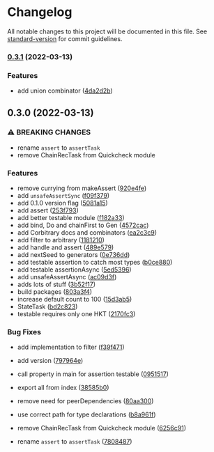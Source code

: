# Changelog

All notable changes to this project will be documented in this file. See [standard-version](https://github.com/conventional-changelog/standard-version) for commit guidelines.

### [0.3.1](https://github.com/waynevanson/fp-ts-test/compare/v0.3.0...v0.3.1) (2022-03-13)


### Features

* add union combinator ([4da2d2b](https://github.com/waynevanson/fp-ts-test/commit/4da2d2b41c750842de2b754c3de8eb6a66a5ed48))

## 0.3.0 (2022-03-13)


### ⚠ BREAKING CHANGES

* rename `assert` to  `assertTask`
* remove ChainRecTask from Quickcheck module

### Features

*  remove currying from makeAssert ([920e4fe](https://github.com/waynevanson/fp-ts-test/commit/920e4fe442f4a0a0f26f6e2fb1937703a9045618))
* add `unsafeAssertSync` ([f09f379](https://github.com/waynevanson/fp-ts-test/commit/f09f3794f45253086bcccca9cfa1e6a9e07195ed))
* add 0.1.0 version flag ([5081a15](https://github.com/waynevanson/fp-ts-test/commit/5081a1536115736782be653141b479800b1bf35a))
* add assert ([253f793](https://github.com/waynevanson/fp-ts-test/commit/253f79371a86c5a341f2825a1b23e66ff7d5e5d9))
* add better testable module ([f182a33](https://github.com/waynevanson/fp-ts-test/commit/f182a333d2b8f729d45c19ebc953e853840b2c6f))
* add bind, Do and chainFirst to Gen ([4572cac](https://github.com/waynevanson/fp-ts-test/commit/4572cac0d0957cb388ea7f2127c18cfc6d1b2104))
* add Corbitrary docs and combinators ([ea2c3c9](https://github.com/waynevanson/fp-ts-test/commit/ea2c3c97ca16b93d38be27c3f9ac8d4e999879ee))
* add filter to arbitrary ([1181210](https://github.com/waynevanson/fp-ts-test/commit/1181210476615c5e59ef02125ac6e7a273a55887))
* add handle and assert ([489e579](https://github.com/waynevanson/fp-ts-test/commit/489e57928206697dff9ae1ffb59d019837e7a197))
* add nextSeed to generators ([0e736dd](https://github.com/waynevanson/fp-ts-test/commit/0e736dd011d2565777d56fa1eb51d02cd9ef53ab))
* add testable assertion to catch most types ([b0ce880](https://github.com/waynevanson/fp-ts-test/commit/b0ce8805695e0acc62eb1d94f4dff9acf8cfe0ac))
* add testable assertionAsync ([5ed5396](https://github.com/waynevanson/fp-ts-test/commit/5ed5396ff03d159e9e6292a78ce4df67fb059000))
* add unsafeAssertAsync ([ac09d3f](https://github.com/waynevanson/fp-ts-test/commit/ac09d3f4208d2ddb4c73a27fd2a700bb8cbdc45a))
* adds lots of stuff ([3b52f17](https://github.com/waynevanson/fp-ts-test/commit/3b52f1744756232f4e80f57b300edd3af3c2e009))
* build packages ([803a3f4](https://github.com/waynevanson/fp-ts-test/commit/803a3f4a23ed25688fb9be0806ecd4d990cc3e0e))
* increase default count to 100 ([15d3ab5](https://github.com/waynevanson/fp-ts-test/commit/15d3ab5b7e26992d322807b0fa88af215e83c05e))
* StateTask ([bd2c823](https://github.com/waynevanson/fp-ts-test/commit/bd2c8234ac959838b36cb10a8ac99137dc6e4a27))
* testable requires only one HKT ([2170fc3](https://github.com/waynevanson/fp-ts-test/commit/2170fc3aa2283c96e636d8975a09167bf09e942f))


### Bug Fixes

* add implementation to filter ([f39f471](https://github.com/waynevanson/fp-ts-test/commit/f39f4719ffc0cf638a89f3497df5e8968700e32d))
* add version ([797964e](https://github.com/waynevanson/fp-ts-test/commit/797964e6ebd4939171f27ddf2a10e5dc53ba7831))
* call property in main for assertion testable ([0951517](https://github.com/waynevanson/fp-ts-test/commit/0951517a039359d214dc498f1cbfbe73eef718f1))
* export all from index ([38585b0](https://github.com/waynevanson/fp-ts-test/commit/38585b05f0bfd64ef69a5c990928e65fb43f6de5))
* remove need for peerDependencies ([80aa300](https://github.com/waynevanson/fp-ts-test/commit/80aa30079869e294fd37f689fa02b1f1b923b1dd))
* use correct path for type declarations ([b8a961f](https://github.com/waynevanson/fp-ts-test/commit/b8a961f32ae31163358acd1291c85fdd6f94db04))


* remove ChainRecTask from Quickcheck module ([6256c91](https://github.com/waynevanson/fp-ts-test/commit/6256c91946cf38472c2a45e4c6cff30b33c52d1f))
* rename `assert` to  `assertTask` ([7808487](https://github.com/waynevanson/fp-ts-test/commit/7808487badf15cfcc922f2f68f67ebae7e3dc970))
